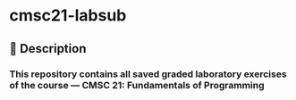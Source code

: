 # cmsc21-labsub

## 📃 Description
### This repository contains all saved graded laboratory exercises of the course — CMSC 21: Fundamentals of Programming
